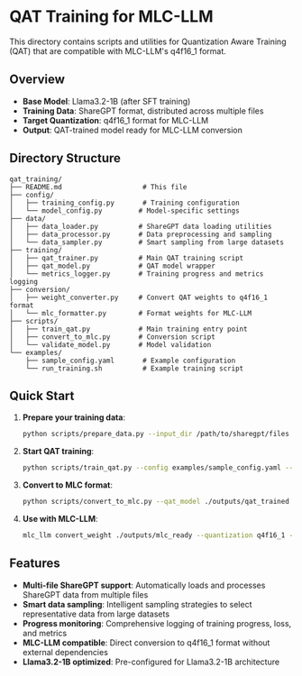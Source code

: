 # QAT Training for MLC-LLM

This directory contains scripts and utilities for Quantization Aware Training (QAT) that are compatible with MLC-LLM's q4f16_1 format.

## Overview

- **Base Model**: Llama3.2-1B (after SFT training)
- **Training Data**: ShareGPT format, distributed across multiple files
- **Target Quantization**: q4f16_1 format for MLC-LLM
- **Output**: QAT-trained model ready for MLC-LLM conversion

## Directory Structure

```
qat_training/
├── README.md                    # This file
├── config/
│   ├── training_config.py       # Training configuration
│   └── model_config.py         # Model-specific settings
├── data/
│   ├── data_loader.py          # ShareGPT data loading utilities
│   ├── data_processor.py       # Data preprocessing and sampling
│   └── data_sampler.py         # Smart sampling from large datasets
├── training/
│   ├── qat_trainer.py          # Main QAT training script
│   ├── qat_model.py            # QAT model wrapper
│   └── metrics_logger.py       # Training progress and metrics logging
├── conversion/
│   ├── weight_converter.py     # Convert QAT weights to q4f16_1 format
│   └── mlc_formatter.py        # Format weights for MLC-LLM
├── scripts/
│   ├── train_qat.py            # Main training entry point
│   ├── convert_to_mlc.py       # Conversion script
│   └── validate_model.py       # Model validation
└── examples/
    ├── sample_config.yaml       # Example configuration
    └── run_training.sh          # Example training script
```

## Quick Start

1. **Prepare your training data**:
   ```bash
   python scripts/prepare_data.py --input_dir /path/to/sharegpt/files --output_dir ./data/processed --sample_count 30000
   ```

2. **Start QAT training**:
   ```bash
   python scripts/train_qat.py --config examples/sample_config.yaml --model_path /path/to/your/sft/model
   ```

3. **Convert to MLC format**:
   ```bash
   python scripts/convert_to_mlc.py --qat_model ./outputs/qat_trained --output_dir ./outputs/mlc_ready
   ```

4. **Use with MLC-LLM**:
   ```bash
   mlc_llm convert_weight ./outputs/mlc_ready --quantization q4f16_1 --output ./final_model
   ```

## Features

- **Multi-file ShareGPT support**: Automatically loads and processes ShareGPT data from multiple files
- **Smart data sampling**: Intelligent sampling strategies to select representative data from large datasets
- **Progress monitoring**: Comprehensive logging of training progress, loss, and metrics
- **MLC-LLM compatible**: Direct conversion to q4f16_1 format without external dependencies
- **Llama3.2-1B optimized**: Pre-configured for Llama3.2-1B architecture